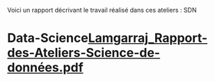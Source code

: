 Voici un rapport décrivant le travail réalisé dans ces ateliers : SDN 

# Data-Science[Lamgarraj_Rapport-des-Ateliers-Science-de-données.pdf](https://github.com/lmgrj/Data-Science/files/7833726/Lamgarraj_Rapport-des-TPs_SDN_WISD.pdf)
